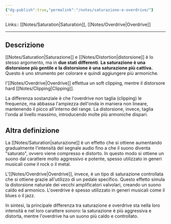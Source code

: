 ```yaml
---
{"dg-publish":true,"permalink":"/notes/saturazione-e-overdrive/"}
---
```


Links:: [[Notes/Saturation\|Saturation]], [[Notes/Overdrive\|Overdrive]]

---
## Descrizione

[[Notes/Saturation\|Saturazione]] e [[Notes/Distortion\|distorsione]] è lo stesso argomento, ma in **due stati differenti**. **La saturazione è una distorsione più gentile e la distorsione è una saturazione più cattiva.** Questo è uno strumento per colorare e quindi aggiungere più armoniche.

l'[[Notes/Overdrive\|Overdrive]] effettua un soft clipping, mentre il distorsore hard [[Notes/Clipping\|Clipping]].

La differenza sostanziale è che l'overdrive non taglia (clipping) le frequenze, ma abbassa l'ampiezza dell'onda in maniera non lineare, mantenendo il picco all'interno del range. La distorsione, invece, taglia l'onda al livello massimo, introducendo molte più armoniche dispari.


## Altra definizione

La [[Notes/Saturation\|saturazione]] è un effetto che si ottiene aumentando gradualmente l'intensità del segnale audio fino a che il suono diventa "saturato", ovvero viene compresso e distorto. In questo modo si ottiene un suono dal carattere molto aggressivo e potente, spesso utilizzato in generi musicali come il rock o il metal.

L'[[Notes/Overdrive\|Overdrive]], invece, è un tipo di saturazione controllata che si ottiene grazie all'utilizzo di un pedale specifico. Questo effetto simula la distorsione naturale dei vecchi amplificatori valvolari, creando un suono caldo ed armonico. L'overdrive è spesso utilizzato in generi musicali come il blues o il jazz.

In sintesi, la principale differenza tra saturazione e overdrive sta nella loro intensità e nel loro carattere sonoro: la saturazione è più aggressiva e distorta, mentre l'overdrive ha un suono più caldo e controllato.


